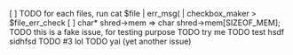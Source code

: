 [ ] TODO for each files, run cat $file | err_msg\( | checkbox_maker > $file_err_check
[ ] char* shred->mem => char shred->mem[SIZEOF_MEM];
TODO this is a fake issue, for testing purpose
TODO try me
TODO test hsdf sidhfsd 
TODO #3 lol
TODO yai (yet another issue)
